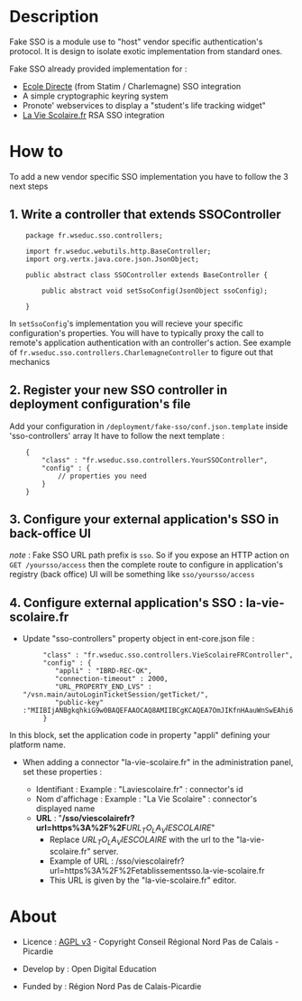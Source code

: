 # Description

Fake SSO is a module use to "host" vendor specific authentication's protocol.
It is design to isolate exotic implementation from standard ones.

Fake SSO already provided implementation for :

* [Ecole Directe](https://www.ecoledirecte.com) (from Statim / Charlemagne) SSO integration
* A simple cryptographic keyring system
* Pronote' webservices to display a "student's life tracking widget"
* [La Vie Scolaire.fr](http://www.axess-education.fr/la-vie-scolaire-fr/) RSA SSO integration

# How to

To add a new vendor specific SSO implementation you have to follow the 3 next steps

## 1. Write a controller that extends SSOController

		package fr.wseduc.sso.controllers;

		import fr.wseduc.webutils.http.BaseController;
		import org.vertx.java.core.json.JsonObject;

		public abstract class SSOController extends BaseController {

			public abstract void setSsoConfig(JsonObject ssoConfig);

		}

In `setSsoConfig`'s implementation you will recieve your specific configuration's properties.
You will have to typically proxy the call to remote's application authentication with an controller's action.
See example of `fr.wseduc.sso.controllers.CharlemagneController` to figure out that mechanics

## 2. Register your new SSO controller in deployment configuration's file

Add your configuration in `/deployment/fake-sso/conf.json.template` inside 'sso-controllers' array
It have to follow the next template :

		{
			"class" : "fr.wseduc.sso.controllers.YourSSOController",
			"config" : {
				// properties you need
			}
		}

## 3. Configure your external application's SSO in back-office UI

_note_ : Fake SSO URL path prefix is `sso`. So if you expose an HTTP action on `GET /yoursso/access`
then the complete route to configure in application's registry (back office) UI will be something like `sso/yoursso/access`

## 4. Configure external application's SSO : la-vie-scolaire.fr

* Update "sso-controllers" property object in ent-core.json file :


           "class" : "fr.wseduc.sso.controllers.VieScolaireFRController",
           "config" : {
              "appli" : "IBRD-REC-QK",
              "connection-timeout" : 2000,
              "URL_PROPERTY_END_LVS" : "/vsn.main/autoLoginTicketSession/getTicket/",
              "public-key" :"MIIBIjANBgkqhkiG9w0BAQEFAAOCAQ8AMIIBCgKCAQEA7OmJIKfnHAauWnSwEAhi6s+8cIO0Y5HDhe7Oqm9Ko5wRWzUkEW1oDeGmaz/3L8gtZ4JprRvJOCkJETN+/Aq+S1vWMdxyjeLAXV7fI9Dlrb2MHccbmmhSC9Fic72R+AcR9Bo3oVzU3XpigP7DnZ5gI36Cmo2RTYrg7w4cj7XZm5mbW5lqr2DZNAnurWV81yWLiia88T53Kk72GMQg0OrIBMkh3cx+6pUeTRcdGNzUAhXI5xmiqB8vRdL9AKv+eFntKai3RD9LLKp6+njLzayscXIsoN6XHjFFhBg8v4xOlxp+fd+BWw4pMh0l4bjdaEIKAc4WyTHsRu7OjJeWj6m0mwIDAQAB"
           }
 In this block, set the application code in property "appli" defining your platform name.
 
* When adding a connector "la-vie-scolaire.fr" in the administration panel, set these properties :
   
  * Identifiant : Example : "Laviescolaire.fr" : connector's id
  * Nom d'affichage : Example : "La Vie Scolaire" : connector's displayed name
  * **URL** : "**/sso/viescolairefr?url=https%3A%2F%2F**$URL_TO_LA_VIESCOLAIRE$" 
    * Replace $URL_TO_LA_VIESCOLAIRE$ with the url to the "la-vie-scolaire.fr" server.
    * Example of URL : /sso/viescolairefr?url=https%3A%2F%2Fetablissementsso.la-vie-scolaire.fr
    * This URL is given by the "la-vie-scolaire.fr" editor.
    

# About

* Licence : [AGPL v3](http://www.gnu.org/licenses/agpl.txt) - Copyright Conseil Régional Nord Pas de Calais - Picardie

* Develop by : Open Digital Education

* Funded by : Région Nord Pas de Calais-Picardie


